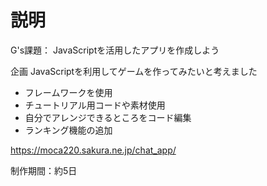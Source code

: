 # 説明
G's課題：
JavaScriptを活用したアプリを作成しよう  

企画
JavaScriptを利用してゲームを作ってみたいと考えました
* フレームワークを使用
* チュートリアル用コードや素材使用
* 自分でアレンジできるところをコード編集
* ランキング機能の追加

https://moca220.sakura.ne.jp/chat_app/

制作期間：約5日  

